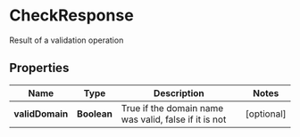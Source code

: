 

# CheckResponse

Result of a validation operation

## Properties

| Name | Type | Description | Notes |
|------------ | ------------- | ------------- | -------------|
|**validDomain** | **Boolean** | True if the domain name was valid, false if it is not |  [optional] |



